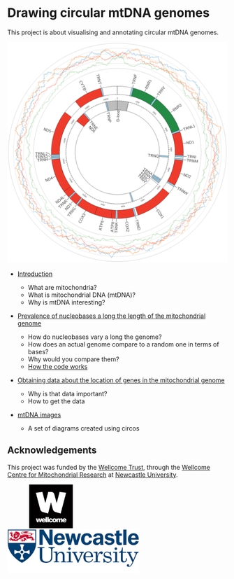 # Drawing circular mtDNA genomes

This project is about visualising and annotating circular mtDNA genomes.

![Human mitochondrial genome](/images/circos/NC_012920.1.png)

+ [Introduction](posts/about_mtDNA.md)
	+ What are mitochondria?
	+ What is mitochondrial DNA (mtDNA)?
	+ Why is mtDNA interesting?

 + [Prevalence of nucleobases a long the length of the mitochondrial genome](posts/nucleobase_plots.md)
 	+ How do nucleobases vary a long the genome?
	+ How does an actual genome compare to a random one in terms of bases?
	+ Why would you compare them?
	+ [How the code works](posts/code_nucleobase_plots.md)

 + [Obtaining data about the location of genes in the mitochondrial genome](posts/obtaining_gene_location_data.md)
 	+ Why is that data important?
	+ How to get the data
 + [mtDNA images](posts/mtdna_images.md)
 	+ A set of diagrams created using circos

## Acknowledgements
This project was funded by the [Wellcome Trust](https://wellcome.ac.uk/), through the [Wellcome Centre for Mitochondrial Research](https://www.newcastle-mitochondria.com/) at [Newcastle University](https://www.ncl.ac.uk/).

<p float="left">
  <img src="images/logos/wellcome-logo-black.png" height=100, style="padding: 0 50px;">
  <img src="images/logos/Newcastle.png" height=100>
</p>
